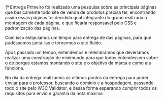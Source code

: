 1ª Entrega
Primeiro foi realizado uma pesquisa sobre as principais páginas que basicamente todo site de venda de produtos precisa ter, encontrando assim essas páginas foi decidido qual integrante do grupo realizaria a montagem de cada página, e que ficaria responsável pelo CSS e padronização das páginas.

Com isso estipulamos um tempo para entrega de das páginas, para que pudéssemos juntá-las e tornarmos o site fluido.

Após passado um tempo, entendemos e relembramos que deveríamos realizar uma construção de minimundo para que todos entendessem sobre o do porque estamos montando o site e o objetivo da marca e como ela funciona.

No dia da entrega realizamos os últimos pontos da entrega para poder enviar para o professor, buscando o domínio e a hospedagem, passando todo o site pelo W3C Validator, e dessa forma esperando cumprir todos os requisitos para envio e garantia da nota máxima.
